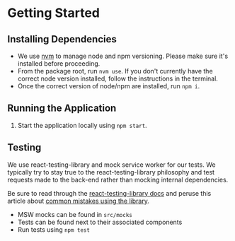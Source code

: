 # Getting Started

## Installing Dependencies

- We use [nvm](<[https://](https://github.com/nvm-sh/nvm)>) to manage node and npm versioning. Please make sure it's installed before proceeding.
- From the package root, run `nvm use`. If you don't currently have the correct node version installed, follow the instructions in the terminal.
- Once the correct version of node/npm are installed, run `npm i`.

## Running the Application

1. Start the application locally using `npm start`.

## Testing

We use react-testing-library and mock service worker for our tests. We typically try to stay true to the react-testing-library philosophy and test requests made to the back-end rather than mocking internal dependencies.

Be sure to read through the [react-testing-library docs](https://testing-library.com/docs/react-testing-library/intro/) and peruse this article about [common mistakes using the library](https://kentcdodds.com/blog/common-mistakes-with-react-testing-library).

- MSW mocks can be found in `src/mocks`
- Tests can be found next to their associated components
- Run tests using `npm test`
